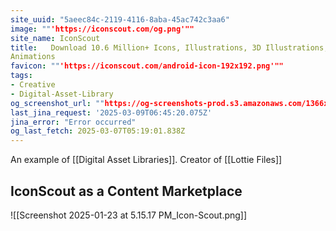 ```yaml
---
site_uuid: "5aeec84c-2119-4116-8aba-45ac742c3aa6"
image: ""'https://iconscout.com/og.png'""
site_name: IconScout
title:   Download 10.6 Million+ Icons, Illustrations, 3D Illustrations, and Lottie
Animations
favicon: ""'https://iconscout.com/android-icon-192x192.png'""
tags:
- Creative
- Digital-Asset-Library
og_screenshot_url: ""https://og-screenshots-prod.s3.amazonaws.com/1366x768/80/false/007935b4ce1853d46aa53430fdc80c435b34bc7a655454aafc2005e06e358478.jpeg""
last_jina_request: '2025-03-09T06:45:20.075Z'
jina_error: "Error occurred"
og_last_fetch: 2025-03-07T05:19:01.838Z
---
```

An example of [[Digital Asset Libraries]].  Creator of [[Lottie Files]]


## IconScout as a Content Marketplace

![[Screenshot 2025-01-23 at 5.15.17 PM_Icon-Scout.png]]
